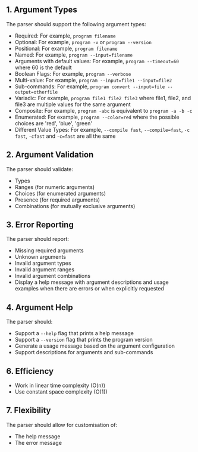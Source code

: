 ## 1. Argument Types
The parser should support the following argument types:
* Required: For example, `program filename`
* Optional: For example, `program -v` or `program --version`
* Positional: For example, `program filename`
* Named: For example, `program --input=filename`
* Arguments with default values: For example, `program --timeout=60` where 60 is the default
* Boolean Flags: For example, `program --verbose`
* Multi-value: For example, `program --input=file1 --input=file2`
* Sub-commands: For example, `program convert --input=file --output=otherfile`
* Variadic: For example, `program file1 file2 file3` where file1, file2, and file3 are multiple values for the same argument
* Composite: For example, `program -abc` is equivalent to `program -a -b -c`
* Enumerated: For example, `program --color=red` where the possible choices are 'red', 'blue', 'green'
* Different Value Types: For example, `--compile fast`, `--compile=fast`, `-c fast`, `-cfast` and `-c=fast` are all the same

## 2. Argument Validation
The parser should validate:
* Types
* Ranges (for numeric arguments)
* Choices (for enumerated arguments)
* Presence (for required arguments)
* Combinations (for mutually exclusive arguments)

## 3. Error Reporting
The parser should report:
* Missing required arguments
* Unknown arguments
* Invalid argument types
* Invalid argument ranges
* Invalid argument combinations
* Display a help message with argument descriptions and usage examples when there are errors or when explicitly requested

## 4. Argument Help
The parser should:
* Support a `--help` flag that prints a help message
* Support a `--version` flag that prints the program version
* Generate a usage message based on the argument configuration
* Support descriptions for arguments and sub-commands

## 6. Efficiency
* Work in linear time complexity (O(n))
* Use constant space complexity (O(1))

## 7. Flexibility
The parser should allow for customisation of:
* The help message
* The error message